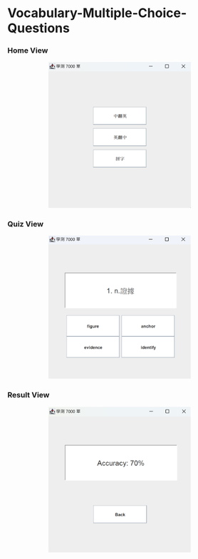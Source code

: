 # Vocabulary-Multiple-Choice-Questions

### Home View
<div style="text-align:center;">
  <img src="images/homeView.png" alt="Image" style="width:320px;">
</div>

### Quiz View
<div style="text-align:center;">
  <img src="images/selectView.png" alt="Image" style="width:320px;">
</div>

### Result View
<div style="text-align:center;">
  <img src="images/resultView.png" alt="Image" style="width:320px;">
</div>